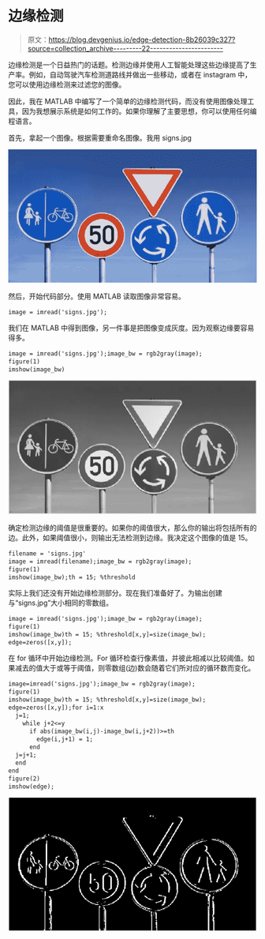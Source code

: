 # 边缘检测

> 原文：<https://blog.devgenius.io/edge-detection-8b26039c327?source=collection_archive---------22----------------------->

边缘检测是一个日益热门的话题。检测边缘并使用人工智能处理这些边缘提高了生产率。例如，自动驾驶汽车检测道路线并做出一些移动，或者在 instagram 中，您可以使用边缘检测来过滤您的图像。

因此，我在 MATLAB 中编写了一个简单的边缘检测代码，而没有使用图像处理工具，因为我想展示系统是如何工作的。如果你理解了主要思想，你可以使用任何编程语言。

首先，拿起一个图像。根据需要重命名图像。我用 signs.jpg

![](img/bbda18c89e7c0622826704633558a6c3.png)

然后，开始代码部分。使用 MATLAB 读取图像非常容易。

```
image = imread('signs.jpg');
```

我们在 MATLAB 中得到图像，另一件事是把图像变成灰度。因为观察边缘要容易得多。

```
image = imread('signs.jpg');image_bw = rgb2gray(image);
figure(1)
imshow(image_bw)
```

![](img/67c7ec658d53b97a214b6cfa2a47b26e.png)

确定检测边缘的阈值是很重要的。如果你的阈值很大，那么你的输出将包括所有的边。此外，如果阈值很小，则输出无法检测到边缘。我决定这个图像的值是 15。

```
filename = 'signs.jpg'
image = imread(filename);image_bw = rgb2gray(image);
figure(1)
imshow(image_bw);th = 15; %threshold
```

实际上我们还没有开始边缘检测部分。现在我们准备好了。为输出创建与“signs.jpg”大小相同的零数组。

```
image = imread('signs.jpg');image_bw = rgb2gray(image);
figure(1)
imshow(image_bw)th = 15; %threshold[x,y]=size(image_bw);
edge=zeros([x,y]);
```

在 for 循环中开始边缘检测。For 循环检查行像素值，并彼此相减以比较阈值。如果减去的值大于或等于阈值，则零数组(边)数会随着它们所对应的循环数而变化。

```
image=imread('signs.jpg');image_bw = rgb2gray(image);
figure(1)
imshow(image_bw)th = 15; %threshold[x,y]=size(image_bw);
edge=zeros([x,y]);for i=1:x
  j=1;
    while j+2<=y
      if abs(image_bw(i,j)-image_bw(i,j+2))>=th
        edge(i,j+1) = 1;
      end 
  j=j+1;
  end
end
figure(2)
imshow(edge);
```

![](img/7540648f067b982ebc7f3589c0b6e05d.png)